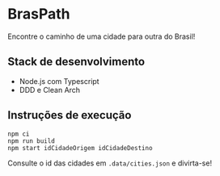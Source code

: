 # BrasPath

Encontre o caminho de uma cidade para outra do Brasil!

## Stack de desenvolvimento

- Node.js com Typescript
- DDD e Clean Arch

## Instruções de execução

```
npm ci
npm run build
npm start idCidadeOrigem idCidadeDestino
```

Consulte o id das cidades em `.data/cities.json` e divirta-se!
